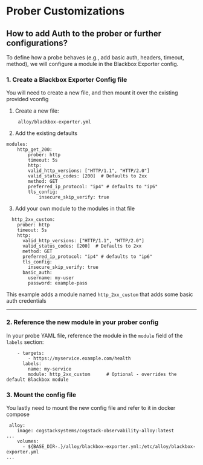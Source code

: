 # Prober Customizations

## How to add Auth to the prober or further configurations?

To define how a probe behaves (e.g., add basic auth, headers, timeout, method), we will configure a module in the Blackbox Exporter config.

### 1. Create a Blackbox Exporter Config file
You will need to create a new file, and then mount it over the existing provided vconfig


1. Create a new file:

   ```
    alloy/blackbox-exporter.yml
   ```

2. Add the existing defaults

```  
modules:
    http_get_200:
        prober: http
        timeout: 5s
        http:
        valid_http_versions: ["HTTP/1.1", "HTTP/2.0"]
        valid_status_codes: [200]  # Defaults to 2xx
        method: GET
        preferred_ip_protocol: "ip4" # defaults to "ip6"
        tls_config:
            insecure_skip_verify: true
```

3. Add your own module to the modules in that file
```
  http_2xx_custom:
    prober: http
    timeout: 5s
    http:
      valid_http_versions: ["HTTP/1.1", "HTTP/2.0"]
      valid_status_codes: [200]  # Defaults to 2xx
      method: GET
      preferred_ip_protocol: "ip4" # defaults to "ip6"
      tls_config:
        insecure_skip_verify: true
      basic_auth:
        username: my-user
        password: example-pass
```

This example adds a module named `http_2xx_custom` that adds some basic auth credentials

---

### 2. Reference the new module in your prober config

In your probe YAML file, reference the module in the `module` field of the `labels` section:

```
    - targets:
        - https://myservice.example.com/health
      labels:
        name: my-service
        module: http_2xx_custom      # Optional - overrides the default Blackbox module
```

### 3. Mount the config file
You lastly need to mount the new config file and refer to it in docker compose

```
 alloy:
    image: cogstacksystems/cogstack-observability-alloy:latest
...
    volumes:
      - ${BASE_DIR-.}/alloy/blackbox-exporter.yml:/etc/alloy/blackbox-exporter.yml
...
```
